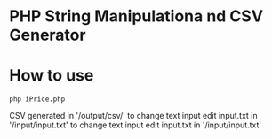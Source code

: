 # PHP String Manipulationa nd CSV Generator
# How to use

```
php iPrice.php
```

CSV generated in '/output/csv/'
to change text input edit input.txt in '/input/input.txt'
to change text input edit input.txt in '/input/input.txt'
